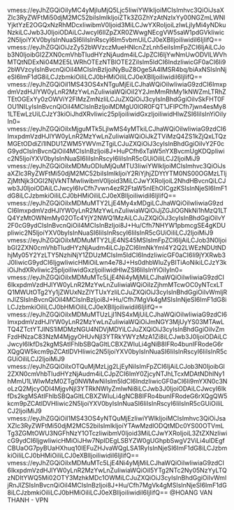 vmess://eyJhZGQiOiIyMC4yMjIuMjQ5Ljc5IiwiYWlkIjoiMCIsImhvc3QiOiJsaXZlc3RyZWFtMi50djM2MC52biIsImlkIjoiZTk3ZGZhYzAtNzIxYy00NGZmLWNlYjktYzE2OGQxNzRhMDcxIiwibmV0Ijoid3MiLCJwYXRoIjoiLzIwLjIyMi4yNDkuNzkiLCJwb3J0IjoiODAiLCJwcyI6IlZpZXR0ZWwgNEcgVW5saW1pdGVkIiwic2N5IjoiYXV0byIsInNuaSI6IiIsInRscyI6Im5vbmUiLCJ0eXBlIjoiIiwidiI6IjIifQ==
vmess://eyJhZGQiOiJzZy52bWVzczMueHNlcnZzLnh5eiIsImFpZCI6IjAiLCJob3N0IjoibGl2ZXN0cmVhbTIudHYzNjAudm4iLCJpZCI6IjYwNmUwODVlLWVhMTQtNDExNi04M2E5LWRhOTEzNTBlOTE2ZiIsIm5ldCI6IndzIiwicGF0aCI6Ii92bWVzcyIsInBvcnQiOiI4MCIsInBzIjoiNyBuZ8OgeSA4IMSR4bq/biAxNSIsInNjeSI6ImF1dG8iLCJzbmkiOiIiLCJ0bHMiOiIiLCJ0eXBlIjoiIiwidiI6IjIifQ==
vmess://eyJhZGQiOiI1MS43OS4xNTguMjEiLCJhaWQiOiIwIiwiaG9zdCI6ImxpdmVzdHJlYW0yLnR2MzYwLnZuIiwiaWQiOiI2Y2JmMmRhMy1kNWZmLTRhZTEtOGExYy0zOWViY2FlMzZmNzIiLCJuZXQiOiJ3cyIsInBhdGgiOiIvSkFHT0FOU1NILyIsInBvcnQiOiI4MCIsInBzIjoiMDMgU0lOR0FQT1JFIPCfh7jwn4esMy81LTEwLzUiLCJzY3kiOiJhdXRvIiwic25pIjoiIiwidGxzIjoiIiwidHlwZSI6IiIsInYiOiIyIn0=
vmess://eyJhZGQiOiIxMjguMTk5LjIwMS4yMTkiLCJhaWQiOiIwIiwiaG9zdCI6ImxpdmVzdHJlYW0yLnR2MzYwLnZuIiwiaWQiOiJkZTViMzQ4ZS1kZjQxLTQzMGEtODdiZi1lNDU1ZWM5YWVmZTgiLCJuZXQiOiJ3cyIsInBhdGgiOiIvY2F0cG9ydCIsInBvcnQiOiI4MCIsInBzIjoi8J+HuPCfh6xTaW5nYXBvcmUgKDQpIiwic2N5IjoiYXV0byIsInNuaSI6IiIsInRscyI6IiIsInR5cGUiOiIiLCJ2IjoiMiJ9
vmess://eyJhZGQiOiIxMDMuODIuMjQuMTU3IiwiYWlkIjoiMCIsImhvc3QiOiJsaXZlc3RyZWFtMi50djM2MC52biIsImlkIjoiY2RiYjhjZDYtYTM0NS00OGMzLTljZjMtNjk3OGI2NjVkNTMwIiwibmV0Ijoid3MiLCJwYXRoIjoiL2NhdHBvcnQiLCJwb3J0IjoiODAiLCJwcyI6IvCfh7vwn4ezR2FtaW5nIEhOICgzKSIsInNjeSI6ImF1dG8iLCJzbmkiOiIiLCJ0bHMiOiIiLCJ0eXBlIjoiIiwidiI6IjIifQ==
vmess://eyJhZGQiOiIxMDMuMTY2LjE4My4xMDgiLCJhaWQiOiIwIiwiaG9zdCI6ImxpdmVzdHJlYW0yLnR2MzYwLnZuIiwiaWQiOiJjZGJiOGNkNi1hMzQ1LTQ4YzMtOWNmMy02OTc4YjY2NWQ1MzAiLCJuZXQiOiJ3cyIsInBhdGgiOiIvY2F0cG9ydCIsInBvcnQiOiI4MCIsInBzIjoi8J+Hu/Cfh7NHYW1pbmcgSE4gKDUpIiwic2N5IjoiYXV0byIsInNuaSI6IiIsInRscyI6IiIsInR5cGUiOiIiLCJ2IjoiMiJ9
vmess://eyJhZGQiOiIxMDMuMTY2LjE4NS45MSIsImFpZCI6IjAiLCJob3N0IjoibGl2ZXN0cmVhbTIudHYzNjAudm4iLCJpZCI6ImNkYmI4Y2Q2LWEzNDUtNDhjMy05Y2YzLTY5NzhiNjY1ZDUzMCIsIm5ldCI6IndzIiwicGF0aCI6Ii9jYXRwb3J0IiwicG9ydCI6IjgwIiwicHMiOiLwn4e78J+Hs0dhbWluZyBITiAoNikiLCJzY3kiOiJhdXRvIiwic25pIjoiIiwidGxzIjoiIiwidHlwZSI6IiIsInYiOiIyIn0=
vmess://eyJhZGQiOiIxMDMuMTc5LjE4Ni4yMjMiLCJhaWQiOiIwIiwiaG9zdCI6IkxpdmVzdHJlYW0yLnR2MzYwLnZuIiwiaWQiOiIzZjhmMTcwOC0yNTcxLTQ1MWUtOTg2Yy1jZWUxNzZlYTUxYzIiLCJuZXQiOiJ3cyIsInBhdGgiOiIvWmljRnJlZSIsInBvcnQiOiI4MCIsInBzIjoi8J+Hu/Cfh7MgVk4gMSIsInNjeSI6ImF1dG8iLCJzbmkiOiIiLCJ0bHMiOiIiLCJ0eXBlIjoiIiwidiI6IjIifQ==
vmess://eyJhZGQiOiIxMDMuMTUzLjI1NS4xMjUiLCJhaWQiOiIwIiwiaG9zdCI6ImxpdmVzdHJlYW0yLnR2MzYwLnZuIiwiaWQiOiJmNGY3MjUyYS03MTAwLTQ4ZTctYTJlNS1iMDMzNGU4NDVjMDYiLCJuZXQiOiJ3cyIsInBhdGgiOiIvZmFzdHNzaC83NzM4MjgyOHUvNjI3YTRkYWYzMzA1Zi8iLCJwb3J0IjoiODAiLCJwcyI6IkfDs2kgMSAtIFhlbSBQaGltLCBXZWIuLi4gNiB8IFRo4bunIFRodeG6rXQgQW5kcm9pZCAtIDVHIiwic2N5IjoiYXV0byIsInNuaSI6IiIsInRscyI6IiIsInR5cGUiOiIiLCJ2IjoiMiJ9
vmess://eyJhZGQiOiIxOTQuMjMzLjg2LjEyNiIsImFpZCI6IjAiLCJob3N0IjoibGl2ZXN0cmVhbTIudHYzNjAudm4iLCJpZCI6ImY0ZjcyNTJhLTcxMDAtNDhlNy1hMmU1LWIwMzM0ZTg0NWMwNiIsIm5ldCI6IndzIiwicGF0aCI6Ii9mYXN0c3NoLzQ2MjcyODI4MjgvNjI3YTRkNWIyZmIwNi8iLCJwb3J0IjoiODAiLCJwcyI6IkfDs2kgMSAtIFhlbSBQaGltLCBXZWIuLi4gNCB8IFRo4bunIFRodeG6rXQgQW5kcm9pZCAtIDVHIiwic2N5IjoiYXV0byIsInNuaSI6IiIsInRscyI6IiIsInR5cGUiOiIiLCJ2IjoiMiJ9
vmess://eyJhZGQiOiI1MS43OS4yNTQuMjEzIiwiYWlkIjoiMCIsImhvc3QiOiJsaXZlc3RyZWFtMi50djM2MC52biIsImlkIjoiYTAwMzdlODQtMDc0YS00OTVmLTg3ZGMtOWU3NGFhNzY1OTczIiwibmV0Ijoid3MiLCJwYXRoIjoiL3ZtZXNzIiwicG9ydCI6IjgwIiwicHMiOiJHw7NpIDEgLSBYZW0gUGhpbSwgV2ViLi4uIDEgfCBUaOG7pyBUaHXhuq10IEFuZHJvaWQgLSA1RyIsInNjeSI6ImF1dG8iLCJzbmkiOiIiLCJ0bHMiOiIiLCJ0eXBlIjoiIiwidiI6IjIifQ==
vmess://eyJhZGQiOiIxMDMuMTc5LjE4Ni4yMjMiLCJhaWQiOiIwIiwiaG9zdCI6IkxpdmVzdHJlYW0yLnR2MzYwLnZuIiwiaWQiOiI5YTg2NTc2Ny05NzYyLTQzNDItYWQ5Mi02OTY3MzhkMDc1OWMiLCJuZXQiOiJ3cyIsInBhdGgiOiIvWmljRnJlZSIsInBvcnQiOiI4MCIsInBzIjoi8J+Hu/Cfh7MgVk4gMSIsInNjeSI6ImF1dG8iLCJzbmkiOiIiLCJ0bHMiOiIiLCJ0eXBlIjoiIiwidiI6IjIifQ==
@HOANG VAN THANH - VPN
